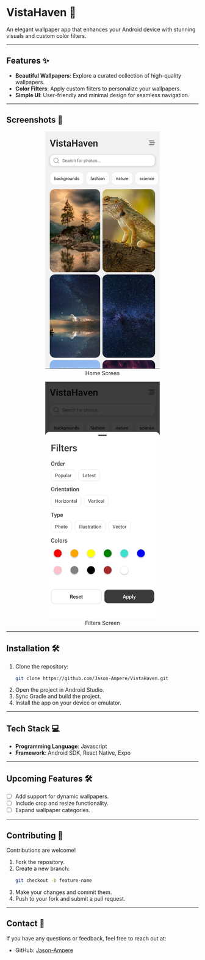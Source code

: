 
# VistaHaven 🌅  
An elegant wallpaper app that enhances your Android device with stunning visuals and custom color filters.  

---

## Features ✨  
- **Beautiful Wallpapers**: Explore a curated collection of high-quality wallpapers.  
- **Color Filters**: Apply custom filters to personalize your wallpapers.  
- **Simple UI**: User-friendly and minimal design for seamless navigation.  

---

## Screenshots 📸  
<p align="center">
  <img src="./screenshot1.jpeg" alt="Homescreen" width="300"/>
  <br>
  Home Screen
  <br>
</p>

<p align="center">
  <img src="./screenshot2.jpeg" alt="FilterScreen" width="300"/>
  <br>
  Filters Screen
  <br>
</p>

---

## Installation 🛠️  
1. Clone the repository:  
   ```bash  
   git clone https://github.com/Jason-Ampere/VistaHaven.git  
   ```  
2. Open the project in Android Studio.  
3. Sync Gradle and build the project.  
4. Install the app on your device or emulator.  

---

## Tech Stack 💻  
- **Programming Language**: Javascript
- **Framework**: Android SDK, React Native, Expo
  
---

## Upcoming Features 🛠️  
- [ ] Add support for dynamic wallpapers.  
- [ ] Include crop and resize functionality.  
- [ ] Expand wallpaper categories.  

---

## Contributing 🤝  
Contributions are welcome!  
1. Fork the repository.  
2. Create a new branch:  
   ```bash  
   git checkout -b feature-name  
   ```  
3. Make your changes and commit them.  
4. Push to your fork and submit a pull request.    

---

## Contact 📧  
If you have any questions or feedback, feel free to reach out at:  
- GitHub: [Jason-Ampere](https://github.com/Jason-Ampere)  
